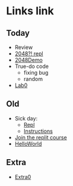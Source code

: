 # Links link

## Today
* Review
* [2048?! repl](https://replit.com/team/CS9-Block2-2223/2048) 
* [2048Demo](https://replit.com/@mrDonoghue/demo)
* True-do code
    - fixing bug
    - random
* [Lab0](https://replit.com/team/CS9-Block2-2223/Lab0AreaCalc)
## Old
* Sick day: 
    - [Repl](https://replit.com/team/CS9-Block2-2223/1010)
    - [Instructions](https://docs.google.com/document/d/1YM1BvylVc83LdTTyuVw-0j_n9ECo5_G9Xx8_HshDZOU/edit?usp=sharing)
* [Join the replit course](https://replit.com/teams/join/ybrqajqhsnsjyvjjreekdizbjvjqobrp-CS9-Block2-2223)
* [HelloWorld](https://replit.com/team/CS9-Block2-2223/HelloWorld)

## Extra
* [Extra0](TODO)